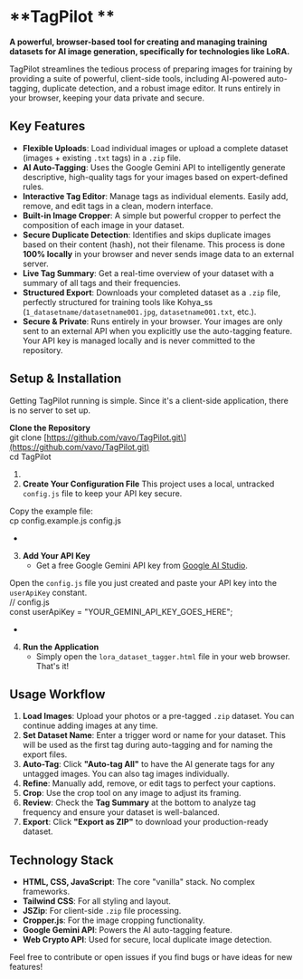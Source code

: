 # **TagPilot **

**A powerful, browser-based tool for creating and managing training datasets for AI image generation, specifically for technologies like LoRA.**

TagPilot streamlines the tedious process of preparing images for training by providing a suite of powerful, client-side tools, including AI-powered auto-tagging, duplicate detection, and a robust image editor. It runs entirely in your browser, keeping your data private and secure.

## **Key Features**

* **Flexible Uploads**: Load individual images or upload a complete dataset (images \+ existing `.txt` tags) in a `.zip` file.  
* **AI Auto-Tagging**: Uses the Google Gemini API to intelligently generate descriptive, high-quality tags for your images based on expert-defined rules.  
* **Interactive Tag Editor**: Manage tags as individual elements. Easily add, remove, and edit tags in a clean, modern interface.  
* **Built-in Image Cropper**: A simple but powerful cropper to perfect the composition of each image in your dataset.  
* **Secure Duplicate Detection**: Identifies and skips duplicate images based on their content (hash), not their filename. This process is done **100% locally** in your browser and never sends image data to an external server.  
* **Live Tag Summary**: Get a real-time overview of your dataset with a summary of all tags and their frequencies.  
* **Structured Export**: Downloads your completed dataset as a `.zip` file, perfectly structured for training tools like Kohya\_ss (`1_datasetname/datasetname001.jpg`, `datasetname001.txt`, etc.).  
* **Secure & Private**: Runs entirely in your browser. Your images are only sent to an external API when you explicitly use the auto-tagging feature. Your API key is managed locally and is never committed to the repository.

## **Setup & Installation**

Getting TagPilot running is simple. Since it's a client-side application, there is no server to set up.

**Clone the Repository**  
git clone \[https://github.com/vavo/TagPilot.git\](https://github.com/vavo/TagPilot.git)  
cd TagPilot

1.   
2. **Create Your Configuration File** This project uses a local, untracked `config.js` file to keep your API key secure.

Copy the example file:  
cp config.example.js config.js

*   
3. **Add Your API Key**  
   * Get a free Google Gemini API key from [Google AI Studio](https://aistudio.google.com/app/apikey).

Open the `config.js` file you just created and paste your API key into the `userApiKey` constant.  
// config.js  
const userApiKey \= "YOUR\_GEMINI\_API\_KEY\_GOES\_HERE";

*   
4. **Run the Application**  
   * Simply open the `lora_dataset_tagger.html` file in your web browser. That's it\!

## **Usage Workflow**

1. **Load Images**: Upload your photos or a pre-tagged `.zip` dataset. You can continue adding images at any time.  
2. **Set Dataset Name**: Enter a trigger word or name for your dataset. This will be used as the first tag during auto-tagging and for naming the export files.  
3. **Auto-Tag**: Click **"Auto-tag All"** to have the AI generate tags for any untagged images. You can also tag images individually.  
4. **Refine**: Manually add, remove, or edit tags to perfect your captions.  
5. **Crop**: Use the crop tool on any image to adjust its framing.  
6. **Review**: Check the **Tag Summary** at the bottom to analyze tag frequency and ensure your dataset is well-balanced.  
7. **Export**: Click **"Export as ZIP"** to download your production-ready dataset.

## **Technology Stack**

* **HTML, CSS, JavaScript**: The core "vanilla" stack. No complex frameworks.  
* **Tailwind CSS**: For all styling and layout.  
* **JSZip**: For client-side `.zip` file processing.  
* **Cropper.js**: For the image cropping functionality.  
* **Google Gemini API**: Powers the AI auto-tagging feature.  
* **Web Crypto API**: Used for secure, local duplicate image detection.

Feel free to contribute or open issues if you find bugs or have ideas for new features\!

